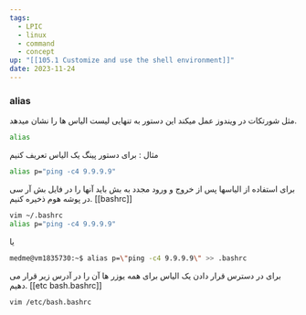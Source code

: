 ```yaml
---
tags:
  - LPIC
  - linux
  - command
  - concept
up: "[[105.1 Customize and use the shell environment]]"
date: 2023-11-24
---
```

### alias
مثل شورتکات در ویندوز عمل میکند
این دستور به تنهایی لیست الیاس ها را نشان میدهد.

```bash
alias
```

مثال : برای دستور پینگ یک الیاس تعریف کنیم
```bash
alias p="ping -c4 9.9.9.9"
```

برای استفاده از الیاسها پس از خروج و ورود مجدد به بش باید آنها را در فایل بش آر سی در پوشه هوم ذخیره کنیم.
[[bashrc]]
```bash
vim ~/.bashrc
alias p="ping -c4 9.9.9.9"
```
یا
```bash
medme@vm1835730:~$ alias p=\"ping -c4 9.9.9.9\" >> .bashrc
```
برای در دسترس قرار دادن یک الیاس برای همه یوزر ها آن را در آدرس زیر قرار می دهیم.
[[etc bash.bashrc]]
```bash
vim /etc/bash.bashrc
```